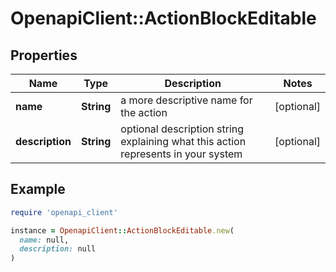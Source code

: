 # OpenapiClient::ActionBlockEditable

## Properties

| Name | Type | Description | Notes |
| ---- | ---- | ----------- | ----- |
| **name** | **String** | a more descriptive name for the action | [optional] |
| **description** | **String** | optional description string explaining what this action represents in your system | [optional] |

## Example

```ruby
require 'openapi_client'

instance = OpenapiClient::ActionBlockEditable.new(
  name: null,
  description: null
)
```

